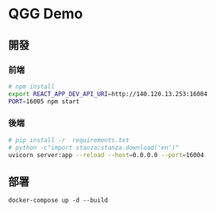 # QGG Demo
## 開發
### 前端
```sh
# npm install
export REACT_APP_DEV_API_URI=http://140.120.13.253:16004
PORT=16005 npm start
```
### 後端
```sh
# pip install -r  requirements.txt
# python -c"import stanza;stanza.download('en')"
uvicorn server:app --reload --host=0.0.0.0 --port=16004
```
## 部署
```
docker-compose up -d --build
```